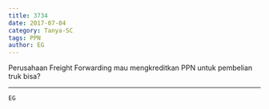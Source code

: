 ```yaml
---
title: 3734
date: 2017-07-04
category: Tanya-SC
tags: PPN
author: EG
---
```


Perusahaan Freight Forwarding mau mengkreditkan PPN untuk pembelian truk bisa?

---



`EG`
